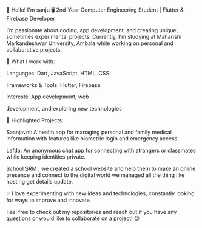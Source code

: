 👋 Hello! I'm sanju 🖥️ 2nd-Year Computer Engineering Student | Flutter & Firebase Developer

I’m passionate about coding, app development, and creating unique, sometimes experimental projects. Currently, I'm studying at Maharishi Markandeshwar University, Ambala while working on personal and collaborative projects.

🔧 What I work with:

Languages: Dart, JavaScript, HTML, CSS

Frameworks & Tools: Flutter, Firebase

Interests: App development, web

development, and exploring new technologies

📌 Highlighted Projects:

Saanjavni: A health app for managing personal and family medical information with features like biometric login and emergency access.

Lafda: An anonymous chat app for connecting with strangers or classmates while keeping identities private.

School SRM : we created a school website and help them to make an online presence and connect to the digital world we managed all the thing like hosting get details update.

💡 I love experimenting with new ideas and technologies, constantly looking for ways to improve and innovate.

Feel free to check out my repositories and reach out if you have any questions or would like to collaborate on a project! 😊
